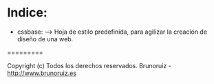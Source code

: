 Indice:
=========

* cssbase: --> Hoja de estilo predefinida, para agilizar la creación de diseño de una web.

=========

Copyright (c) Todos los derechos reservados. Brunoruiz - http://www.brunoruiz.es
